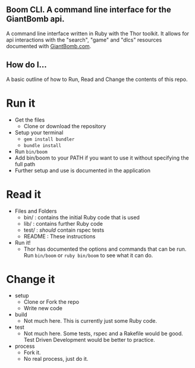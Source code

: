 ## Boom CLI. A command line interface for the GiantBomb api.

A command line interface written in Ruby with the Thor toolkit. It allows for api interactions with the "search", "game" and "dlcs" resources documented with [GiantBomb.com](https://www.giantbomb.com/api/). 

## How do I...
A basic outline of how to Run, Read and Change the contents of this repo.

# Run it
- Get the files
  - Clone or download the repository
- Setup your terminal
  - `gem install bundler`
  - `bundle install`
- Run `bin/boom`
- Add bin/boom to your PATH if you want to use it without specifying the full path
- Further setup and use is documented in the application

# Read it
- Files and Folders
  - bin/ : contains the initial Ruby code that is used
  - lib/ : contains further Ruby code
  - test/ : *should* contain rspec tests
  - README : These instructions
- Run it!
  - Thor has documented the options and commands that can be run. Run `bin/boom` or `ruby bin/boom` to see what it can do.

# Change it
- setup
  - Clone or Fork the repo
  - Write new code
- build
  - Not much here. This is currently just some Ruby code.
- test
  - Not much here. Some tests, rspec and a Rakefile would be good. Test Driven Development would be better to practice.
- process
  - Fork it.
  - No real process, just do it.
